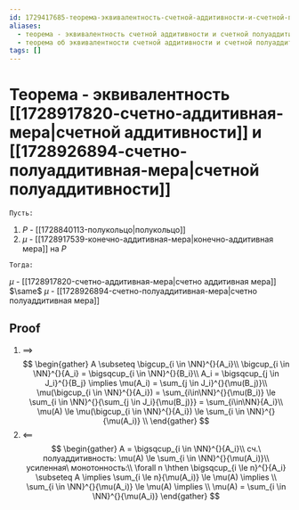 ```yaml
---
id: 1729417685-теорема-эквивалентность-счетной-аддитивности-и-счетной-полуаддитивности
aliases:
  - теорема - эквивалентность счетной аддитивности и счетной полуаддитивности
  - теорема об эквивалентности счетной аддитивности и счетной полуаддитивности
tags: []
---
```


# Теорема - эквивалентность [[1728917820-счетно-аддитивная-мера|счетной аддитивности]] и [[1728926894-счетно-полуаддитивная-мера|счетной полуаддитивности]]
`Пусть:`
1. $P$ - [[1728840113-полукольцо|полукольцо]]
2. $\mu$ - [[1728917539-конечно-аддитивная-мера|конечно-аддитивная мера]] на $P$

`Тогда:`

$\mu$ - [[1728917820-счетно-аддитивная-мера|счетно аддитивная мера]]
$\same$
$\mu$ - [[1728926894-счетно-полуаддитивная-мера|счетно полуаддитивная мера]] 

## Proof
1. $\implies$ $$
\begin{gather}
A \subseteq \bigcup_{i \in \NN}^{}{A_i}\\
\bigcup_{i \in \NN}^{}{A_i} = \bigsqcup_{i \in \NN}^{}{B_i}\\
A_i = \bigsqcup_{j \in J_i}^{}{B_j} \implies \mu(A_i) = \sum_{j \in J_i}^{}{\mu(B_j)}\\
\mu(\bigcup_{i \in \NN}^{}{A_i}) = \sum_{i\in\NN}^{}{\mu(B_i)} \le \sum_{i \in \NN}^{}{\sum_{j \in J_i}{\mu(B_j)}} = \sum_{i\in\NN}{A_i}\\
\mu(A) \le \mu(\bigcup_{i \in \NN}^{}{A_i}) \le \sum_{i \in \NN}^{}{\mu(A_i)} \\
\end{gather}
$$
2. $\impliedby$ $$
\begin{gather}
A = \bigsqcup_{i \in \NN}^{}{A_i}\\
сч.\ полуаддитивность: \mu(A) \le \sum_{i \in \NN}^{}{\mu(A_i)}\\
усиленная\ монотонность:\\
\forall n \hthen \bigsqcup_{i \le n}^{}{A_i} \subseteq A \implies 
\sum_{i \le n}{\mu(A_i)} \le \mu(A) \implies \\
\sum_{i \in \NN}^{}{\mu(A_i)} \le \mu(A) \implies \\
\mu(A) = \sum_{i \in \NN}^{}{\mu(A_i)}
\end{gather}
$$
